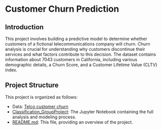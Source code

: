# Customer Churn Prediction 

## Introduction

This project involves building a predictive model to determine whether customers of a fictional telecommunications company will churn. Churn analysis is crucial for understanding why customers discontinue their services and what factors contribute to this decision. The dataset contains information about 7043 customers in California, including various demographic details, a Churn Score, and a Customer Lifetime Value (CLTV) index.

## Project Structure

This project is organized as follows:
- Data: [Telco customer churn](https://community.ibm.com/community/user/businessanalytics/blogs/steven-macko/2019/07/11/telco-customer-churn-1113)
- [Classification_GroupProject](https://github.com/Joice-ops/Classification-Group-Project): The Jupyter Notebook containing the full analysis and modeling process.
- [README.md](https://github.com/Joice-ops/Classification-Group-Project): This file, providing an overview of the project.
